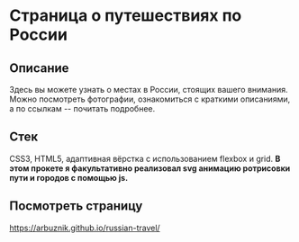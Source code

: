 # Страница о путешествиях по России

## Описание

Здесь вы можете узнать о местах в России, стоящих вашего внимания. Можно посмотреть фотографии, ознакомиться с краткими описаниями, а по ссылкам -- почитать подробнее.

## Стек

CSS3, HTML5, адаптивная вёрстка с использованием flexbox и grid. 
**В этом прокете я факультативно реализовал svg анимацию ротрисовки пути и городов с помощью js.**

## Посмотреть страницу

https://arbuznik.github.io/russian-travel/